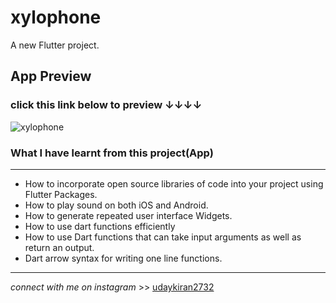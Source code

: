# xylophone

A new Flutter project.

## App Preview

### click this link below to preview ↓↓↓↓

![xylophone](https://github.com/udaykiran-2732/Xylophone/assets/158430686/5f221093-f0d6-4af3-9475-8f9cb58d9ec9)

### What I have learnt from this project(App)
---
+ How to incorporate open source libraries of code into your project using Flutter Packages.
+ How to play sound on both iOS and Android.
+ How to generate repeated user interface Widgets.
+ How to use dart functions efficiently
+ How to use Dart functions that can take input arguments as well as return an output.
+ Dart arrow syntax for writing one line functions.
---
*connect with me on instagram* >>  [udaykiran2732](https://www.instagram.com/udaykiran2732?igsh=MWtsM2lhYmY1anliag==)




